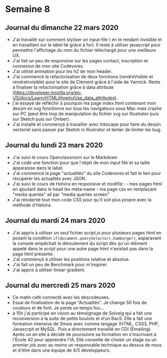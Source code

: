# Semaine 8

## Journal du dimanche 22 mars 2020 

- J'ai travaillé sur comment styliser un input-file ( en le rendant invisible et en travaillant sur le label lié grâce à for). Il reste à utiliser javascript pour permettre l'affichage du nom du fichier téléchargé pour une meilleure UX. 
- J'ai fait un peu de responsive sur les pages contact, inscription et connexion de mon site Codevores.
- J'ai utilisé animation pour les h2 de mon header.
- J'ai commencé la refactorisation de deux fonctions (rendreVisible et rendreInvisible) pour le site de Clément grâce à l'aide de Yannick. Reste à finaliser la refactorisation grâce à data attribute (https://developer.mozilla.org/en-US/docs/Learn/HTML/Howto/Use_data_attributes).
- j'ai essayé de réfléchir à pourquoi ma page index.html contenant mon dessin en svg fonctionne sur tous les navigateurs sous Mac mais crashe sur PC (peut être trop de manipulation du fichier svg sur Illustrator puis sur Sketch puis sur Omber).
- J'ai installé et commençé à travailler avec Inkscape pour faire du dessin vectoriel sans passer par Sketch ni Illustrator et tenter de limiter les bug. 

## Journal du lundi 23 mars 2020


- J'ai suivi le cours Openclassroom sur le Markdown
- J'ai codé une fonction pour que l'objet de mon input file et sa taille apparaisse dans le label. 
- J'ai commencé la page "actualités" du site Codevores et fait le lien pour récupérer les actualités avec JSON.
- J'ai suivi le cours de Helvira en responsive et modifié : 
        - mes pages html en ajoutant dans le head les meta-name
        - ma page css en remplaçant "media queries" all par "media queries screen"
- J'ai réindenté tout mon code CSS pour qu'il soit plus propre avec la méthode d'Helvira.         

## Journal du mardi 24 mars 2020 


- J'ai appris à utiliser un seul fichier script.js pour plusieurs pages html en posant la condition `if(document.querySelector(.hamburger)`, auparavant la console empêchait le déroulement du script dès qu'un élément appelé dans le script pour une autre page html n'existait pas dans la page html présente. 
- J'ai commençé à utiliser les positions relative et absolue.
- J'ai fait un peu de Benchmark pour m'inspirer.
- J'ai appris à utiliser linear-gradient.

## Journal du mercredi 25 mars 2020

- Ce matin café connecté avec les descodeuses.
- Essai de finalisation de la page "Actualités". Je change 50 fois de couleurs et de font. Je perds un temps fou...
- à 15h j'ai participé en vision au témoignage de Solveig qui a fait une reconversion à la suite de petits boulots et d'un BacS. Elle a fait une formation intensive de 3mois avec comme langage (HTML, CSS3, PHP, Javascrpit et MySQL. Puis a directement travaillé en CDI (Emailing). Après un an elle a décidé de poursuivre sa formation en s'inscrivant à l'Ecole 42 pour apprendre l'IA. Elle conseille de choisir un stage ou un premier job avec au moins un responsable technique au dessus de nous et d'être dans une équipe de 4/5 développeurs. 

